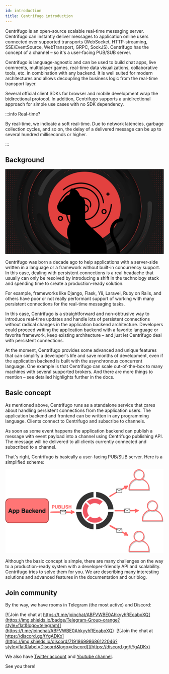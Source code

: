 ```yaml
---
id: introduction
title: Centrifugo introduction
---
```


Centrifugo is an open-source scalable real-time messaging server. Centrifugo can instantly deliver messages to application online users connected over supported transports (WebSocket, HTTP-streaming, SSE/EventSource, WebTransport, GRPC, SockJS). Centrifugo has the concept of a channel – so it's a user-facing PUB/SUB server.

Centrifugo is language-agnostic and can be used to build chat apps, live comments, multiplayer games, real-time data visualizations, collaborative tools, etc. in combination with any backend. It is well suited for modern architectures and allows decoupling the business logic from the real-time transport layer.

Several official client SDKs for browser and mobile development wrap the bidirectional protocol. In addition, Centrifugo supports a unidirectional approach for simple use cases with no SDK dependency.

:::info Real-time?

By real-time, we indicate a soft real-time. Due to network latencies, garbage collection cycles, and so on, the delay of a delivered message can be up to several hundred milliseconds or higher.

:::

## Background

![](/img/bg_cat.jpg)

Centrifugo was born a decade ago to help applications with a server-side written in a language or a framework without built-in concurrency support. In this case, dealing with persistent connections is a real headache that usually can only be resolved by introducing a shift in the technology stack and spending time to create a production-ready solution.

For example, frameworks like Django, Flask, Yii, Laravel, Ruby on Rails, and others have poor or not really performant support of working with many persistent connections for the real-time messaging tasks.

In this case, Centrifugo is a straightforward and non-obtrusive way to introduce real-time updates and handle lots of persistent connections without radical changes in the application backend architecture. Developers could proceed writing the application backend with a favorite language or favorite framework, keep existing architecture – and just let Centrifugo deal with persistent connections.

At the moment, Centrifugo provides some advanced and unique features that can simplify a developer's life and save months of development, even if the application backend is built with the asynchronous concurrent language. One example is that Centrifugo can scale out-of-the-box to many machines with several supported brokers. And there are more things to mention – see detailed highlights further in the docs.

## Basic concept

As mentioned above, Centrifugo runs as a standalone service that cares about handling persistent connections from the application users. The application backend and frontend can be written in any programming language. Clients connect to Centrifugo and subscribe to channels.

As soon as some event happens the application backend can publish a message with event payload into a channel using Centrifugo publishing API. The message will be delivered to all clients currently connected and subscribed to a channel.

That's right, Centrifugo is basically a user-facing PUB/SUB server. Here is a simplified scheme: 

![Centrifugo scheme](/img/scheme_sketch.png)

Although the basic concept is simple, there are many challenges on the way to a production-ready system with a developer-friendly API and scalability. Centrifugo tries to solve them for you. We are describing many interesting solutions and advanced features in the documentation and our blog.

## Join community

By the way, we have rooms in Telegram (the most active) and Discord:

[![Join the chat at https://t.me/joinchat/ABFVWBE0AhkyyhREoaboXQ](https://img.shields.io/badge/Telegram-Group-orange?style=flat&logo=telegram)](https://t.me/joinchat/ABFVWBE0AhkyyhREoaboXQ) &nbsp;[![Join the chat at https://discord.gg/tYgADKx](https://img.shields.io/discord/719186998686122046?style=flat&label=Discord&logo=discord)](https://discord.gg/tYgADKx)

We also have [Twitter account](https://twitter.com/centrifugal_dev) and [Youtube channel](https://www.youtube.com/channel/UCdQmdbYM5pzqrrRFmt6KA1Q).

See you there!
